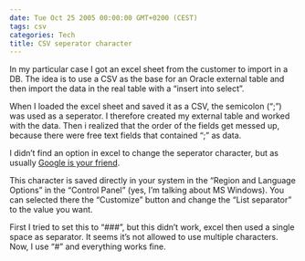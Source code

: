 ```yaml
---
date: Tue Oct 25 2005 00:00:00 GMT+0200 (CEST)
tags: csv
categories: Tech
title: CSV seperator character
---
```



In my particular case I got an excel sheet from the customer to import
in a DB. The idea is to use a CSV as the base for an Oracle external
table and then import the data in the real table with a “insert into
select”.

When I loaded the excel sheet and saved it as a CSV, the semicolon (“;”)
was used as a seperator. I therefore created my external table and
worked with the data. Then i realized that the order of the fields get
messed up, because there were free text fields that contained “;” as
data.

I didn’t find an option in excel to change the seperator character, but
as usually [Google is your
friend](http://www.google.com/search?q=excel+csv+separator+character).

This character is saved directly in your system in the “Region and
Language Options” in the “Control Panel” (yes, I’m talking about MS
Windows). You can selected there the “Customize” button and change the
“List separator” to the value you want.

First I tried to set this to “\#\#\#”, but this didn’t work, excel then
used a single space as separator. It seems it’s not allowed to use
multiple characters. Now, I use “\#” and everything works fine.


